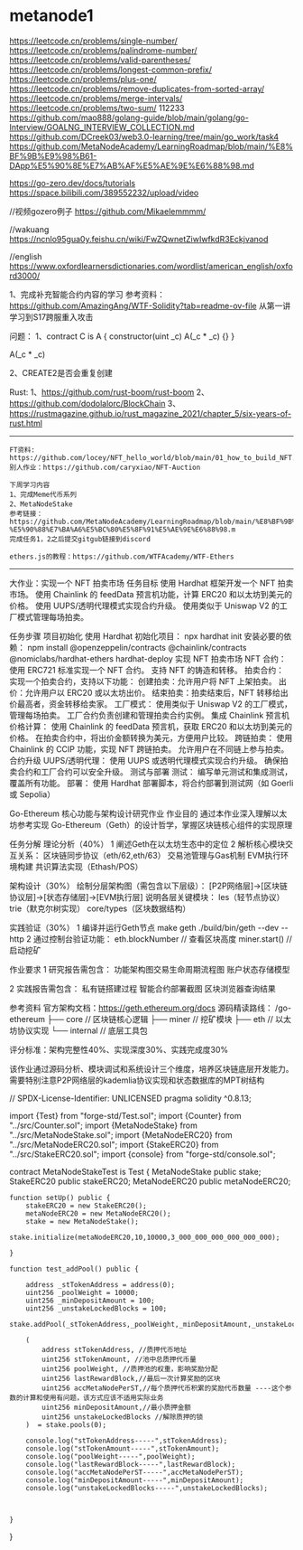 # metanode1

https://leetcode.cn/problems/single-number/
https://leetcode.cn/problems/palindrome-number/
https://leetcode.cn/problems/valid-parentheses/
https://leetcode.cn/problems/longest-common-prefix/
https://leetcode.cn/problems/plus-one/
https://leetcode.cn/problems/remove-duplicates-from-sorted-array/
https://leetcode.cn/problems/merge-intervals/
https://leetcode.cn/problems/two-sum/
112233
https://github.com/mao888/golang-guide/blob/main/golang/go-Interview/GOALNG_INTERVIEW_COLLECTION.md
https://github.com/DCreek03/web3.0-learning/tree/main/go_work/task4
https://github.com/MetaNodeAcademy/LearningRoadmap/blob/main/%E8%BF%9B%E9%98%B61-DApp%E5%90%8E%E7%AB%AF%E5%AE%9E%E6%88%98.md

https://go-zero.dev/docs/tutorials
https://space.bilibili.com/389552232/upload/video

//视频gozero例子
https://github.com/Mikaelemmmm/

//wakuang
https://ncnlo95gua0y.feishu.cn/wiki/FwZQwnetZiwIwfkdR3Eckjvanod

//english
https://www.oxfordlearnersdictionaries.com/wordlist/american_english/oxford3000/


1、完成补充智能合约内容的学习
参考资料：https://github.com/AmazingAng/WTF-Solidity?tab=readme-ov-file
从第一讲学习到S17跨服重入攻击

问题：
1、contract C is A {
    constructor(uint _c) A(_c * _c) {}
}

A(_c * _c)

2、CREATE2是否会重复创建


Rust:
1、https://github.com/rust-boom/rust-boom
2、https://github.com/dodolalorc/BlockChain
3、https://rustmagazine.github.io/rust_magazine_2021/chapter_5/six-years-of-rust.html

------------------------
    FT资料: https://github.com/locey/NFT_hello_world/blob/main/01_how_to_build_NFT.md
	别人作业：https://github.com/caryxiao/NFT-Auction
	
	下周学习内容
	1、完成Meme代币系列
	2、MetaNodeStake
	参考链接：https://github.com/MetaNodeAcademy/LearningRoadmap/blob/main/%E8%BF%9B%E9%98%B62-%E5%90%88%E7%BA%A6%E5%BC%80%E5%8F%91%E5%AE%9E%E6%88%98.m
	完成任务1，2之后提交gitgub链接到discord
	
	ethers.js的教程：https://github.com/WTFAcademy/WTF-Ethers

------------------------

大作业：实现一个 NFT 拍卖市场
任务目标
使用 Hardhat 框架开发一个 NFT 拍卖市场。
使用 Chainlink 的 feedData 预言机功能，计算 ERC20 和以太坊到美元的价格。
使用 UUPS/透明代理模式实现合约升级。
使用类似于 Uniswap V2 的工厂模式管理每场拍卖。


任务步骤
项目初始化
使用 Hardhat 初始化项目：
npx hardhat init
安装必要的依赖：
  npm install @openzeppelin/contracts @chainlink/contracts @nomiclabs/hardhat-ethers hardhat-deploy
实现 NFT 拍卖市场
NFT 合约：
使用 ERC721 标准实现一个 NFT 合约。
支持 NFT 的铸造和转移。
拍卖合约：
实现一个拍卖合约，支持以下功能：
创建拍卖：允许用户将 NFT 上架拍卖。
出价：允许用户以 ERC20 或以太坊出价。
结束拍卖：拍卖结束后，NFT 转移给出价最高者，资金转移给卖家。
工厂模式：
使用类似于 Uniswap V2 的工厂模式，管理每场拍卖。
工厂合约负责创建和管理拍卖合约实例。
集成 Chainlink 预言机
价格计算：
使用 Chainlink 的 feedData 预言机，获取 ERC20 和以太坊到美元的价格。
在拍卖合约中，将出价金额转换为美元，方便用户比较。
跨链拍卖：
使用 Chainlink 的 CCIP 功能，实现 NFT 跨链拍卖。
允许用户在不同链上参与拍卖。
合约升级
UUPS/透明代理：
使用 UUPS 或透明代理模式实现合约升级。
确保拍卖合约和工厂合约可以安全升级。
测试与部署
测试：
编写单元测试和集成测试，覆盖所有功能。
部署：
使用 Hardhat 部署脚本，将合约部署到测试网（如 Goerli 或 Sepolia）






Go-Ethereum 核心功能与架构设计研究作业
作业目的
通过本作业深入理解以太坊参考实现 Go-Ethereum（Geth）的设计哲学，掌握区块链核心组件的实现原理

任务分解
理论分析（40%）
1 阐述Geth在以太坊生态中的定位
2 解析核心模块交互关系：
区块链同步协议（eth/62,eth/63）
交易池管理与Gas机制
EVM执行环境构建
共识算法实现（Ethash/POS）


架构设计（30%）
绘制分层架构图（需包含以下层级）：
[P2P网络层]->[区块链协议层]->[状态存储层]->[EVM执行层]
说明各层关键模块：
les（轻节点协议）
trie（默克尔树实现）
core/types（区块数据结构）

实践验证（30%）
1 编译并运行Geth节点
make geth
./build/bin/geth --dev --http
2 通过控制台验证功能：
eth.blockNumber // 查看区块高度
miner.start()   // 启动挖矿


作业要求
1 研究报告需包含：
功能架构图交易生命周期流程图
账户状态存储模型

2 实践报告需包含：
私有链搭建过程
智能合约部署截图
区块浏览器查询结果

参考资料
官方架构文档：https://geth.ethereum.org/docs
源码精读路线：
/go-ethereum
├── core      // 区块链核心逻辑
├── miner     // 挖矿模块
├── eth       // 以太坊协议实现
└── internal  // 底层工具包

评分标准：架构完整性40%、实现深度30%、实践完成度30%

该作业通过源码分析、模块调试和系统设计三个维度，培养区块链底层开发能力。需要特别注意P2P网络层的kademlia协议实现和状态数据库的MPT树结构













// SPDX-License-Identifier: UNLICENSED
pragma solidity ^0.8.13;

import {Test} from "forge-std/Test.sol";
import {Counter} from "../src/Counter.sol";
import {MetaNodeStake} from "../src/MetaNodeStake.sol";
import {MetaNodeERC20} from "../src/MetaNodeERC20.sol";
import {StakeERC20} from "../src/StakeERC20.sol";
import {console} from "forge-std/console.sol";

contract MetaNodeStakeTest is Test {
    MetaNodeStake public stake;
    StakeERC20 public stakeERC20;
    MetaNodeERC20 public metaNodeERC20;

    function setUp() public {
        stakeERC20 = new StakeERC20();
        metaNodeERC20 = new MetaNodeERC20();
        stake = new MetaNodeStake();
        stake.initialize(metaNodeERC20,10,10000,3_000_000_000_000_000_000); 

    }

    function test_addPool() public {

        address _stTokenAddress = address(0);
        uint256 _poolWeight = 10000;
        uint256 _minDepositAmount = 100;
        uint256 _unstakeLockedBlocks = 100;
        stake.addPool(_stTokenAddress,_poolWeight,_minDepositAmount,_unstakeLockedBlocks);

        (
            address stTokenAddress, //质押代币地址
            uint256 stTokenAmount, //池中总质押代币量
            uint256 poolWeight, //质押池的权重，影响奖励分配
            uint256 lastRewardBlock,//最后一次计算奖励的区块
            uint256 accMetaNodePerST,//每个质押代币积累的奖励代币数量 ----这个参数的计算和使用有问题，该方式应该不适用实际业务
            uint256 minDepositAmount,//最小质押金额
            uint256 unstakeLockedBlocks //解除质押的锁
        )  = stake.pools(0);

        console.log("stTokenAddress-----",stTokenAddress);
        console.log("stTokenAmount-----",stTokenAmount);
        console.log("poolWeight-----",poolWeight);
        console.log("lastRewardBlock-----",lastRewardBlock);
        console.log("accMetaNodePerST-----",accMetaNodePerST);
        console.log("minDepositAmount-----",minDepositAmount);
        console.log("unstakeLockedBlocks-----",unstakeLockedBlocks);
        

        
    }

    
}

